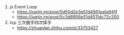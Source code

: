1. js Event Loop
	- https://juejin.im/post/5d50d2e3e51d4561ea1a941f
	- https://juejin.im/post/5c3d8956e51d4511dc72c200
2. tcp 三次握手四次挥手
	- https://zhuanlan.zhihu.com/p/33753427